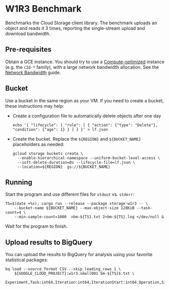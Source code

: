 # W1R3 Benchmark

Benchmarks the Cloud Storage client library. The benchmark uploads an object and
reads it 3 times, reporting the single-stream upload and download bandwidth.

## Pre-requisites

Obtain a GCE instance. You should try to use a [Compute-optimized] instance
(e.g. the `c2d-*` family), with a large network bandwidth allocation. See the
[Network Bandwidth] guide.

## Bucket

Use a bucket in the same region as your VM. If you need to create a bucket,
these instructions may help:

- Create a configuration file to automatically delete objects after one day

  ```shell
  echo '{ "lifecycle": { "rule": [ { "action": {"type": "Delete"}, "condition": {"age": 1} } ] } }' > lf.json
  ```

- Create the bucket. Replace the `${REGION}` and `${BUCKET_NAME}` placeholders
  as needed:

  ```shell
  gcloud storage buckets create \
    --enable-hierarchical-namespace --uniform-bucket-level-access \
    --soft-delete-duration=0s --lifecycle-file=lf.json \
    --location=${REGION}  gs://${BUCKET_NAME}
  ```

## Running

Start the program and use different files for `stdout` vs. `stderr`:

```shell
TS=$(date +%s); cargo run --release --package storage-w1r3 -- \
    --bucket-name ${BUCKET_NAME} --max-object-size 128KiB --task-count=4 \
    --min-sample-count=1000  >bm-${TS}.txt 2>bm-${TS}.log </dev/null &
```

Wait for the program to finish.

## Upload results to BigQuery

You can upload the results to BigQuery for analysis using your favorite
statistical packages:

```shell
bq load --source_format CSV --skip_leading_rows 1 \
    ${GOOGLE_CLOUD_PROJECT}:w1r3.small001 bm-${TS}$.txt \
    Experiment,Task:int64,Iteration:int64,IterationStart:int64,Operation,Size:int64,TransferSize:int64,ElapsedMicroseconds:int64,Object,Result,Details
```

[compute-optimized]: https://cloud.google.com/compute/docs/compute-optimized-machines
[network bandwidth]: https://cloud.google.com/compute/docs/network-bandwidth
